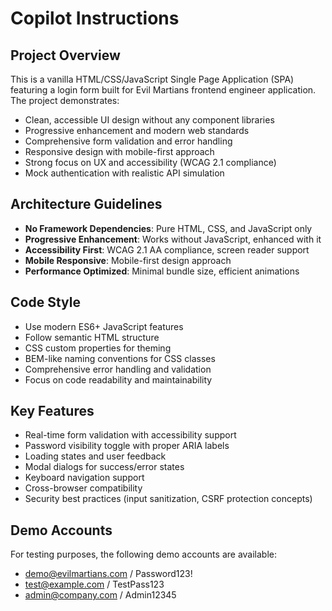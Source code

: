 # Copilot Instructions

<!-- Use this file to provide workspace-specific custom instructions to Copilot. For more details, visit https://code.visualstudio.com/docs/copilot/copilot-customization#_use-a-githubcopilotinstructionsmd-file -->

## Project Overview
This is a vanilla HTML/CSS/JavaScript Single Page Application (SPA) featuring a login form built for Evil Martians frontend engineer application. The project demonstrates:

- Clean, accessible UI design without any component libraries
- Progressive enhancement and modern web standards
- Comprehensive form validation and error handling
- Responsive design with mobile-first approach
- Strong focus on UX and accessibility (WCAG 2.1 compliance)
- Mock authentication with realistic API simulation

## Architecture Guidelines
- **No Framework Dependencies**: Pure HTML, CSS, and JavaScript only
- **Progressive Enhancement**: Works without JavaScript, enhanced with it
- **Accessibility First**: WCAG 2.1 AA compliance, screen reader support
- **Mobile Responsive**: Mobile-first design approach
- **Performance Optimized**: Minimal bundle size, efficient animations

## Code Style
- Use modern ES6+ JavaScript features
- Follow semantic HTML structure
- CSS custom properties for theming
- BEM-like naming conventions for CSS classes
- Comprehensive error handling and validation
- Focus on code readability and maintainability

## Key Features
- Real-time form validation with accessibility support
- Password visibility toggle with proper ARIA labels
- Loading states and user feedback
- Modal dialogs for success/error states
- Keyboard navigation support
- Cross-browser compatibility
- Security best practices (input sanitization, CSRF protection concepts)

## Demo Accounts
For testing purposes, the following demo accounts are available:
- demo@evilmartians.com / Password123!
- test@example.com / TestPass123
- admin@company.com / Admin12345
